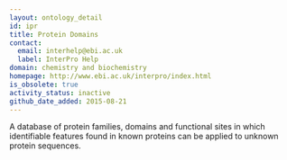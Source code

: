 ```yaml
---
layout: ontology_detail
id: ipr
title: Protein Domains
contact:
  email: interhelp@ebi.ac.uk
  label: InterPro Help
domain: chemistry and biochemistry
homepage: http://www.ebi.ac.uk/interpro/index.html
is_obsolete: true
activity_status: inactive
github_date_added: 2015-08-21
---
```


A database of protein families, domains and functional sites in which identifiable features found in known proteins can be applied to unknown protein sequences.
